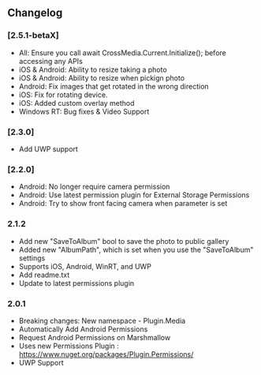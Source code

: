 ## Changelog

### [2.5.1-betaX]
* All: Ensure you call await CrossMedia.Current.Initialize(); before accessing any APIs
* iOS & Android: Ability to resize taking a photo
* iOS & Android: Ability to resize when pickign photo
* Android: Fix images that get rotated in the wrong direction
* iOS: Fix for rotating device.
* iOS: Added custom overlay method
* Windows RT: Bug fixes & Video Support

### [2.3.0]
* Add UWP support

### [2.2.0]
* Android: No longer require camera permission
* Android: Use latest permission plugin for External Storage Permissions
* Android: Try to show front facing camera when parameter is set

### 2.1.2
* Add new "SaveToAlbum" bool to save the photo to public gallery
* Added new "AlbumPath", which is set when you use the "SaveToAlbum" settings
* Supports iOS, Android, WinRT, and UWP
* Add readme.txt
* Update to latest permissions plugin

### 2.0.1
* Breaking changes: New namespace - Plugin.Media
* Automatically Add Android Permissions
* Request Android Permissions on Marshmallow
* Uses new Permissions Plugin : https://www.nuget.org/packages/Plugin.Permissions/
* UWP Support